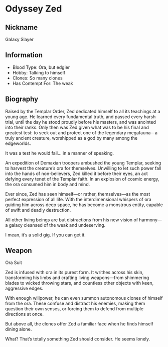 # Odyssey Zed

## Nickname
Galaxy Slayer

## Information
- Blood Type: Ora, but edgier
- Hobby: Talking to himself
- Clones: So many clones
- Has Contempt For: The weak

## Biography
Raised by the Templar Order, Zed dedicated himself to all its teachings at a 
young age. He learned every fundamental truth, and passed every harsh trial, 
until the day he stood proudly before his masters, and was anointed into their 
ranks. Only then was Zed given what was to be his final and greatest test: to 
seek out and protect one of the legendary megafauna—a truly ancient creature, 
worshipped as a god by many among the edgeworlds.

It was a test he would fail… in a manner of speaking.

An expedition of Demaxian troopers ambushed the young Templar, seeking to 
harvest the creature’s ora for themselves. Unwilling to let such power fall 
into the hands of non-believers, Zed killed it before their eyes, an act 
defying every tenet of the Templar faith. In an explosion of cosmic energy, 
the ora consumed him in body and mind.

Ever since, Zed has seen himself—or rather, themselves—as the most perfect 
expression of all life. With the interdimensional whispers of ora guiding him 
across deep space, he has become a monstrous entity, capable of swift and 
deadly destruction.

All other living beings are but distractions from his new vision of harmony—a 
galaxy cleansed of the weak and undeserving.

I mean, it’s a solid gig. If you can get it.

## Weapon
Ora Suit

Zed is infused with ora in its purest form. It writhes across his skin, 
transforming his limbs and crafting living weapons—from shimmering blades to 
wicked throwing stars, and countless other objects with keen, aggressive edges.

With enough willpower, he can even summon autonomous clones of himself from the 
ora. These confuse and distract his enemies, making them question their own 
senses, or forcing them to defend from multiple directions at once.

But above all, the clones offer Zed a familiar face when he finds himself 
dining alone.

What? That’s totally something Zed should consider. He seems lonely.